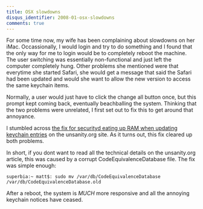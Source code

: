 ```yaml
---
title: OSX slowdowns
disqus_identifier: 2008-01-osx-slowdowns
comments: true
---
```


For some time now, my wife has been complaining about slowdowns on her iMac. Occassionally, I would login and try to do something and I found that the only way for me to login would be to completely reboot the machine. The user switching was essentially non-functional and just left the computer completely hung. Other problems she mentioned were that everytime she started Safari, she would get a message that said the Safari had been updated and would she want to allow the new version to access the same keychain items.

Normally, a user would just have to click the change all button once, but this prompt kept coming back, eventually beachballing the system. Thinking that the two problems were unrelated, I first set out to fix this to get around that annoyance.

I stumbled across [the fix for securityd eating up RAM when updating keychain entries][1] on the unsanity.org site. As it turns out, this fix cleared up both problems.

In short, if you dont want to read all the technical details on the unsanity.org article, this was caused by a corrupt CodeEquivalenceDatabase file. The fix was simple enough:

``` console
superbia:~ matt$: sudo mv /var/db/CodeEquivalenceDatabase /var/db/CodeEquivalenceDatabase.old
```

After a reboot, the system is *MUCH* more responsive and all the annoying keychain notices have ceased.

[1]: http://www.unsanity.org/archives/security/love_tropicana.php
